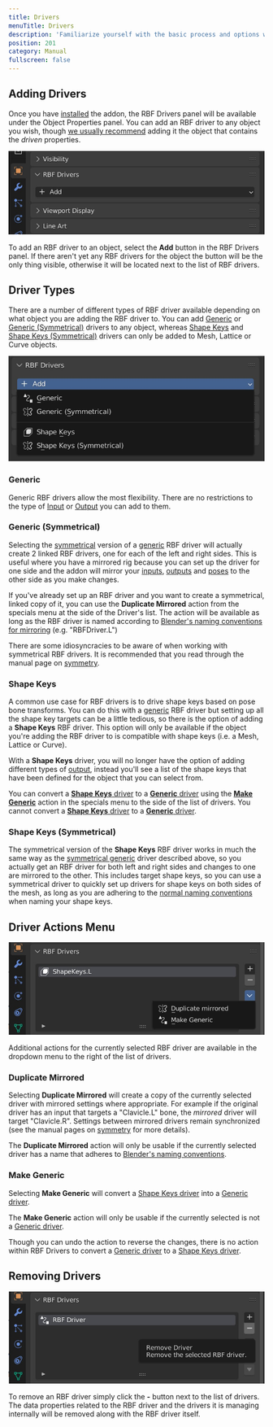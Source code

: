 ```yaml
---
title: Drivers
menuTitle: Drivers
description: 'Familiarize yourself with the basic process and options when setting up an RBF driver'
position: 201
category: Manual
fullscreen: false
---
```


## Adding Drivers

Once you have [installed](/installation) the addon, the RBF Drivers panel will be available under the Object Properties panel. You can add an RBF driver to any object you wish, though [we usually recommend](/manual/faq#which-object-should-i-add-an-rbf-driver-to) adding it the object that contains the *driven* properties.

![adding rbf drivers](/img/manual-drivers-adding-drivers-01.jpg)

To add an RBF driver to an object, select the **Add** button in the RBF Drivers panel. If there aren't yet any RBF drivers for the object the button will be the only thing visible, otherwise it will be located next to the list of RBF drivers.

## Driver Types

There are a number of different types of RBF driver available depending on what object you are adding the RBF driver to. You can add [Generic](#generic) or [Generic (Symmetrical)](#generic-symmetrical) drivers to any object, whereas [Shape Keys](#shape-keys) and [Shape Keys (Symmetrical)](#shape-keys-symmetrical) drivers can only be added to Mesh, Lattice or Curve objects.

![RBF driver types](/img/manual-drivers-driver-types-01.jpg)

### Generic

Generic RBF drivers allow the most flexibility. There are no restrictions to the type of [Input](/manual/inputs) or [Output](manual/outputs) you can add to them.

### Generic (Symmetrical)

Selecting the [symmetrical](/manual/symmetry) version of a [generic](#generic) RBF driver will actually create 2 linked RBF drivers, one for each of the left and right sides. This is useful where you have a mirrored rig because you can set up the driver for one side and the addon will mirror your [inputs](/manual/inputs), [outputs](/manaul/outputs) and [poses](/manual/poses) to the other side as you make changes.

<alert type="info">

If you've already set up an RBF driver and you want to create a symmetrical, linked copy of it, you can use the **Duplicate Mirrored** action from the specials menu at the side of the Driver's list. The action will be available as long as the RBF driver is named according to [Blender's naming conventions for mirroring](https://docs.blender.org/manual/en/latest/animation/armatures/bones/editing/naming.html#naming-conventions) (e.g. "RBFDriver.L")

</alert>

<alert type="warning">

There are some idiosyncracies to be aware of when working with symmetrical RBF drivers. It is recommended that you read through the manual page on [symmetry](/manual/symmetry).

</alert>

### Shape Keys

A common use case for RBF drivers is to drive shape keys based on pose bone transforms. You can do this with a [generic](#generic) RBF driver but setting up all the shape key targets can be a little tedious, so there is the option of adding a **Shape Keys** RBF driver. This option will only be available if the object you're adding the RBF driver to is compatible with shape keys (i.e. a Mesh, Lattice or Curve).

With a **Shape Keys** driver, you will no longer have the option of adding different types of [output](/manual/outputs), instead you'll see a list of the shape keys that have been defined for the object that you can select from.

<alert type="info">

You can convert a [**Shape Keys** driver](#shape-keys) to a [**Generic** driver](#generic) using the [**Make Generic**](#make-generic) action in the specials menu to the side of the list of drivers. You cannot convert a [**Shape Keys** driver](#shape-keys) to a [**Generic** driver](#generic).

</alert>

### Shape Keys (Symmetrical)

The symmetrical version of the **Shape Keys** RBF driver works in much the same way as the [symmetrical generic](#generic-symmetrical) driver described above, so you actually get an RBF driver for both left and right sides and changes to one are mirrored to the other. This includes target shape keys, so you can use a symmetrical driver to quickly set up drivers for shape keys on both sides of the mesh, as long as you are adhering to the [normal naming conventions](https://docs.blender.org/manual/en/latest/animation/armatures/bones/editing/naming.html#naming-conventions) when naming your shape keys.

## Driver Actions Menu

![driver actions menu](/img/manual-drivers-action-menu.jpg)

Additional actions for the currently selected RBF driver are available in the dropdown menu to the right of the list of drivers.

### Duplicate Mirrored

Selecting **Duplicate Mirrored** will create a copy of the currently selected driver with mirrored settings where appropriate. For example if the original driver has an input that targets a "Clavicle.L" bone, the *mirrored* driver will target "Clavicle.R". Settings between mirrored drivers remain synchronized (see the manual pages on [symmetry](/manual/symmetry) for more details).

<alert type="info">

The **Duplicate Mirrored** action will only be usable if the currently selected driver has a name that adheres to [Blender's naming conventions](https://docs.blender.org/manual/en/latest/animation/armatures/bones/editing/naming.html#naming-conventions).

</alert>

### Make Generic

Selecting **Make Generic** will convert a [Shape Keys driver](#shape-keys) into a [Generic driver](#generic).

<alert type="info">

The **Make Generic** action will only be usable if the currently selected is not a [Generic driver](#generic).

</alert>

<alert type="warning">

Though you can undo the action to reverse the changes, there is no action within RBF Drivers to convert a [Generic driver](#generic) to a [Shape Keys driver](#shape-keys).

</alert>

## Removing Drivers

![remove-driver](/img/manual-drivers-remove-driver.jpg)

To remove an RBF driver simply click the **-** button next to the list of drivers. The data properties related to the RBF driver and the drivers it is managing internally will be removed along with the RBF driver itself.
